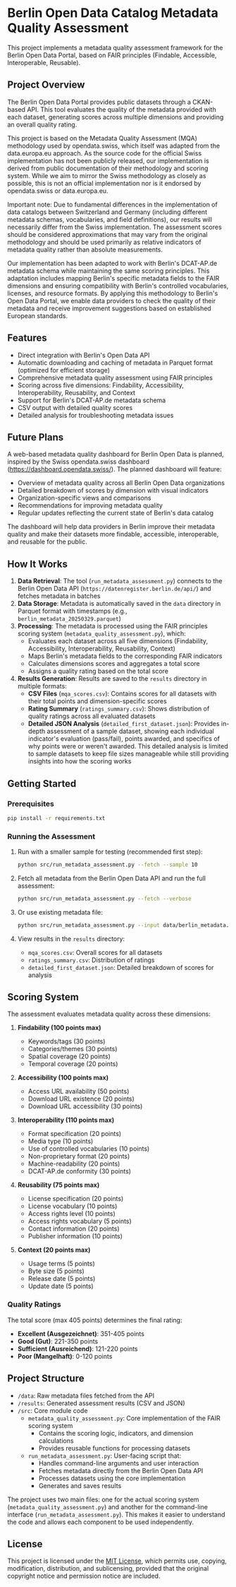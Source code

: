 # Berlin Open Data Catalog Metadata Quality Assessment

This project implements a metadata quality assessment framework for the Berlin Open Data Portal, based on FAIR principles (Findable, Accessible, Interoperable, Reusable).

## Project Overview

The Berlin Open Data Portal provides public datasets through a CKAN-based API. This tool evaluates the quality of the metadata provided with each dataset, generating scores across multiple dimensions and providing an overall quality rating.

This project is based on the Metadata Quality Assessment (MQA) methodology used by opendata.swiss, which itself was adapted from the data.europa.eu approach. As the source code for the official Swiss implementation has not been publicly released, our implementation is derived from public documentation of their methodology and scoring system. While we aim to mirror the Swiss methodology as closely as possible, this is not an official implementation nor is it endorsed by opendata.swiss or data.europa.eu.

Important note: Due to fundamental differences in the implementation of data catalogs between Switzerland and Germany (including different metadata schemas, vocabularies, and field definitions), our results will necessarily differ from the Swiss implementation. The assessment scores should be considered approximations that may vary from the original methodology and should be used primarily as relative indicators of metadata quality rather than absolute measurements.

Our implementation has been adapted to work with Berlin's DCAT-AP.de metadata schema while maintaining the same scoring principles. This adaptation includes mapping Berlin's specific metadata fields to the FAIR dimensions and ensuring compatibility with Berlin's controlled vocabularies, licenses, and resource formats. By applying this methodology to Berlin's Open Data Portal, we enable data providers to check the quality of their metadata and receive improvement suggestions based on established European standards.

## Features

- Direct integration with Berlin's Open Data API
- Automatic downloading and caching of metadata in Parquet format (optimized for efficient storage)
- Comprehensive metadata quality assessment using FAIR principles
- Scoring across five dimensions: Findability, Accessibility, Interoperability, Reusability, and Context
- Support for Berlin's DCAT-AP.de metadata schema
- CSV output with detailed quality scores
- Detailed analysis for troubleshooting metadata issues

## Future Plans

A web-based metadata quality dashboard for Berlin Open Data is planned, inspired by the Swiss opendata.swiss dashboard (https://dashboard.opendata.swiss/). The planned dashboard will feature:

- Overview of metadata quality across all Berlin Open Data organizations
- Detailed breakdown of scores by dimension with visual indicators
- Organization-specific views and comparisons
- Recommendations for improving metadata quality
- Regular updates reflecting the current state of Berlin's data catalog

The dashboard will help data providers in Berlin improve their metadata quality and make their datasets more findable, accessible, interoperable, and reusable for the public.

## How It Works

1. **Data Retrieval**: The tool (`run_metadata_assessment.py`) connects to the Berlin Open Data API (`https://datenregister.berlin.de/api/`) and fetches metadata in batches
2. **Data Storage**: Metadata is automatically saved in the `data` directory in Parquet format with timestamps (e.g., `berlin_metadata_20250329.parquet`)
3. **Processing**: The metadata is processed using the FAIR principles scoring system (`metadata_quality_assessment.py`), which:
   - Evaluates each dataset across all five dimensions (Findability, Accessibility, Interoperability, Reusability, Context)
   - Maps Berlin's metadata fields to the corresponding FAIR indicators
   - Calculates dimensions scores and aggregates a total score
   - Assigns a quality rating based on the total score
4. **Results Generation**: Results are saved to the `results` directory in multiple formats:
   - **CSV Files** (`mqa_scores.csv`): Contains scores for all datasets with their total points and dimension-specific scores
   - **Rating Summary** (`ratings_summary.csv`): Shows distribution of quality ratings across all evaluated datasets
   - **Detailed JSON Analysis** (`detailed_first_dataset.json`): Provides in-depth assessment of a sample dataset, showing each individual indicator's evaluation (pass/fail), points awarded, and specifics of why points were or weren't awarded. This detailed analysis is limited to sample datasets to keep file sizes manageable while still providing insights into how the scoring works

## Getting Started

### Prerequisites

```bash
pip install -r requirements.txt
```

### Running the Assessment

1. Run with a smaller sample for testing (recommended first step):

   ```bash
   python src/run_metadata_assessment.py --fetch --sample 10
   ```

2. Fetch all metadata from the Berlin Open Data API and run the full assessment:

   ```bash
   python src/run_metadata_assessment.py --fetch --verbose
   ```

3. Or use existing metadata file:

   ```bash
   python src/run_metadata_assessment.py --input data/berlin_metadata.csv
   ```

4. View results in the `results` directory:
   - `mqa_scores.csv`: Overall scores for all datasets
   - `ratings_summary.csv`: Distribution of ratings
   - `detailed_first_dataset.json`: Detailed breakdown of scores for analysis

## Scoring System

The assessment evaluates metadata quality across these dimensions:

1. **Findability (100 points max)**
   - Keywords/tags (30 points)
   - Categories/themes (30 points)
   - Spatial coverage (20 points)
   - Temporal coverage (20 points)

2. **Accessibility (100 points max)**
   - Access URL availability (50 points)
   - Download URL existence (20 points)
   - Download URL accessibility (30 points)

3. **Interoperability (110 points max)**
   - Format specification (20 points)
   - Media type (10 points)
   - Use of controlled vocabularies (10 points)
   - Non-proprietary format (20 points)
   - Machine-readability (20 points)
   - DCAT-AP.de conformity (30 points)

4. **Reusability (75 points max)**
   - License specification (20 points)
   - License vocabulary (10 points)
   - Access rights level (10 points)
   - Access rights vocabulary (5 points)
   - Contact information (20 points)
   - Publisher information (10 points)

5. **Context (20 points max)**
   - Usage terms (5 points)
   - Byte size (5 points)
   - Release date (5 points)
   - Update date (5 points)

### Quality Ratings

The total score (max 405 points) determines the final rating:

- **Excellent (Ausgezeichnet)**: 351-405 points
- **Good (Gut)**: 221-350 points
- **Sufficient (Ausreichend)**: 121-220 points
- **Poor (Mangelhaft)**: 0-120 points

## Project Structure

- `/data`: Raw metadata files fetched from the API
- `/results`: Generated assessment results (CSV and JSON)
- `/src`: Core module code
  - `metadata_quality_assessment.py`: Core implementation of the FAIR scoring system
    - Contains the scoring logic, indicators, and dimension calculations
    - Provides reusable functions for processing datasets
  - `run_metadata_assessment.py`: User-facing script that:
    - Handles command-line arguments and user interaction
    - Fetches metadata directly from the Berlin Open Data API
    - Processes datasets using the core implementation
    - Generates and saves results

The project uses two main files: one for the actual scoring system (`metadata_quality_assessment.py`) and another for the command-line interface (`run_metadata_assessment.py`). This makes it easier to understand the code and allows each component to be used independently.

## License

This project is licensed under the [MIT License](LICENSE), which permits use, copying, modification, distribution, and sublicensing, provided that the original copyright notice and permission notice are included.